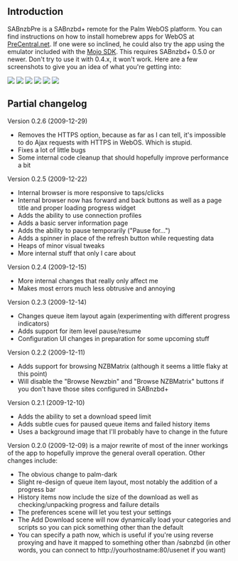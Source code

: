 Introduction
------------

SABnzbPre is a SABnzbd+ remote for the Palm WebOS platform. You can find instructions on how to install homebrew apps for WebOS at [PreCentral.net](http://www.precentral.net/how-to-install-homebrew-apps). If one were so inclined, he could also try the app using the emulator included with the [Mojo SDK](http://developer.palm.com/index.php?option=com_ajaxregister&view=register&sdkdownload). This requires SABnzbd+ 0.5.0 or newer. Don't try to use it with 0.4.x, it won't work. Here are a few screenshots to give you an idea of what you're getting into:

![](http://dl.dropbox.com/u/282415/SABnzbPre/0.2.5-queue.png) ![](http://dl.dropbox.com/u/282415/SABnzbPre/0.2.5-history.png) ![](http://dl.dropbox.com/u/282415/SABnzbPre/0.2.5-add-nzb.png)
![](http://dl.dropbox.com/u/282415/SABnzbPre/0.2.5-nzb-browser.png) ![](http://dl.dropbox.com/u/282415/SABnzbPre/0.2.5-connections.png) ![](http://dl.dropbox.com/u/282415/SABnzbPre/0.2.5-server-info.png)

Partial changelog
-----------------

Version 0.2.6 (2009-12-29)

* Removes the HTTPS option, because as far as I can tell, it's impossible to do Ajax requests with HTTPS in WebOS. Which is stupid.
* Fixes a lot of little bugs
* Some internal code cleanup that should hopefully improve performance a bit

Version 0.2.5 (2009-12-22)

* Internal browser is more responsive to taps/clicks 
* Internal browser now has forward and back buttons as well as a page title and proper loading progress widget
* Adds the ability to use connection profiles  
* Adds a basic server information page
* Adds the ability to pause temporarily ("Pause for...")
* Adds a spinner in place of the refresh button while requesting data
* Heaps of minor visual tweaks
* More internal stuff that only I care about

Version 0.2.4 (2009-12-15)

* More internal changes that really only affect me
* Makes most errors much less obtrusive and annoying

Version 0.2.3 (2009-12-14)

* Changes queue item layout again (experimenting with different progress indicators)
* Adds support for item level pause/resume
* Configuration UI changes in preparation for some upcoming stuff

Version 0.2.2 (2009-12-11)

* Adds support for browsing NZBMatrix (although it seems a little flaky at this point)
* Will disable the "Browse Newzbin" and "Browse NZBMatrix" buttons if you don't have those sites configured in SABnzbd+

Version 0.2.1 (2009-12-10)

* Adds the ability to set a download speed limit
* Adds subtle cues for paused queue items and failed history items
* Uses a background image that I'll probably have to change in the future

Version 0.2.0 (2009-12-09) is a major rewrite of most of the inner workings of the app to hopefully improve the general overall operation. Other changes include:

* The obvious change to palm-dark
* Slight re-design of queue item layout, most notably the addition of a progress bar
* History items now include the size of the download as well as checking/unpacking progress and failure details
* The preferences scene will let you test your settings
* The Add Download scene will now dynamically load your categories and scripts so you can pick something other than the default
* You can specify a path now, which is useful if you're using reverse proxying and have it mapped to something other than /sabnzbd (in other words, you can connect to http://yourhostname:80/usenet if you want)
